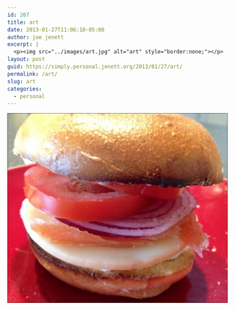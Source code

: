 ```yaml
---
id: 207
title: art
date: 2013-01-27T11:06:18-05:00
author: joe jenett
excerpt: |
  <p><img src="../images/art.jpg" alt="art" style="border:none;"></p>
layout: post
guid: https://simply.personal.jenett.org/2013/01/27/art/
permalink: /art/
slug: art
categories:
  - personal
---
```

<img src="../images/art.jpg" alt="art" style="border:none;">